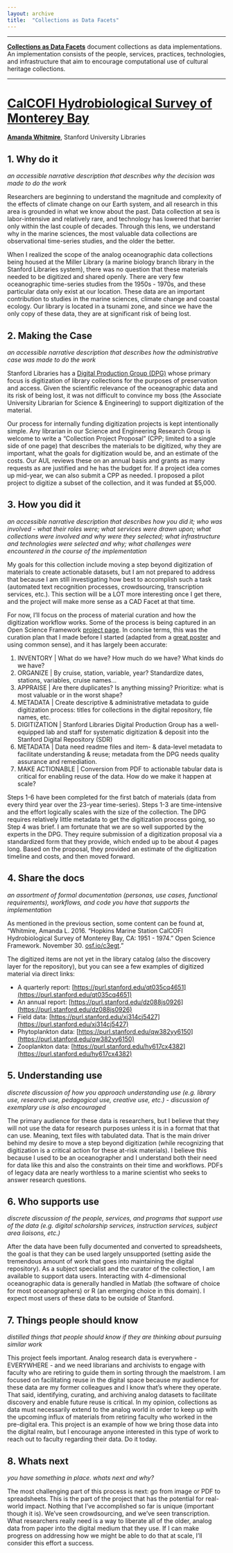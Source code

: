 ```yaml
---
layout: archive
title:  "Collections as Data Facets"
---
```

---

[**Collections as Data Facets**](https://collectionsasdata.github.io/facets/) document collections as data implementations. An implementation consists of the people, services, practices, technologies, and infrastructure that aim to encourage computational use of cultural heritage collections. 

---

# [CalCOFI Hydrobiological Survey of Monterey Bay](https://osf.io/c3egt/)

[**Amanda Whitmire**](https://library.stanford.edu/people/thalassa), Stanford University Libraries

## 1. Why do it

 *an accessible narrative description that describes why the decision was made to do the work*
 
Researchers are beginning to understand the magnitude and complexity of the effects of climate change on our Earth system, and all research in this area is grounded in what we know about the past. Data collection at sea is labor-intensive and relatively rare, and technology has lowered that barrier only within the last couple of decades. Through this lens, we understand why in the marine sciences, the most valuable data collections are observational time-series studies, and the older the better. 

When I realized the scope of the analog oceanographic data collections being housed at the Miller Library (a marine biology branch library in the Stanford Libraries system), there was no question that these materials needed to be digitized and shared openly. There are very few oceanographic time-series studies from the 1950s - 1970s, and these particular data only exist at our location. These data are an important contribution to studies in the marine sciences, climate change and coastal ecology. Our library is located in a tsunami zone, and since we have the only copy of these data, they are at significant risk of being lost. 

## 2. Making the Case 

*an accessible narrative description that describes how the administrative case was made to do the work*

Stanford Libraries has a [Digital Production Group (DPG)](https://library.stanford.edu/research/digitization-services/labs/digital-production-group) whose primary focus is digitization of library collections for the purposes of preservation and access. Given the scientific relevance of the oceanographic data and its risk of being lost, it was not difficult to convince my boss (the Associate University Librarian for Science & Engineering) to support digitization of the material. 

Our process for internally funding digitization projects is kept intentionally simple. Any librarian in our Science and Engineering Research Group is welcome to write a “Collection Project Proposal” (CPP; limited to a single side of one page) that describes the materials to be digitized, why they are important, what the goals for digitization would be, and an estimate of the costs. Our AUL reviews these on an annual basis and grants as many requests as are justified and he has the budget for. If a project idea comes up mid-year, we can also submit a CPP as needed. I proposed a pilot project to digitize a subset of the collection, and it was funded at $5,000.

## 3. How you did it

*an accessible narrative description that describes how you did it; who was involved - what their roles were; what services were drawn upon; what collections were involved and why were they selected; what infrastructure and technologies were selected and why; what challenges were encountered in the course of the implementation*

My goals for this collection include moving a step beyond digitization of materials to create actionable datasets, but I am not prepared to address that because I am still investigating how best to accomplish such a task (automated text recognition processes, crowdsourcing, transcription services, etc.). This section will be a LOT more interesting once I get there, and the project will make more sense as a CAD Facet at that time.

For now, I’ll focus on the process of material curation and how the digitization workflow works. Some of the process is being captured in an Open Science Framework [project page](https://osf.io/c3egt/). In concise terms, this was the curation plan that I made before I started (adapted from a [great poster](https://opensky.ucar.edu/islandora/object/dcerc%3A20/) and using common sense), and it has largely been accurate: 

1. INVENTORY | What do we have? How much do we have? What kinds do we have?
2. ORGANIZE | By cruise, station, variable, year? Standardize dates,  stations, variables,  cruise names...
3. APPRAISE | Are there duplicates? Is anything missing? Prioritize: what is most valuable or in the worst shape?
4. METADATA | Create descriptive & administrative metadata to guide digitization process: titles for collections in the digital repository, file names, etc.
5. DIGITIZATION | Stanford Libraries Digital Production Group has a well-equipped lab and staff for systematic digitization & deposit into the Stanford Digital Repository (SDR)
6. METADATA | Data need readme files and item- & data-level metadata to facilitate understanding & reuse; metadata from the DPG needs quality assurance and remediation. 
7. MAKE ACTIONABLE | Conversion from PDF to actionable tabular data is critical for enabling reuse of the data. How do we make it happen at scale?

Steps 1-6 have been completed for the first batch of materials (data from every third year over the 23-year time-series). Steps 1-3 are time-intensive and the effort logically scales with the size of the collection. The DPG requires relatively little metadata to get the digitization process going, so Step 4 was brief. I am fortunate that we are so well supported by the experts in the DPG. They require submission of a digitization proposal via a standardized form that they provide, which ended up to be about 4 pages long. Based on the proposal, they provided an estimate of the digitization timeline and costs, and then moved forward.   

## 4. Share the docs 

*an assortment of formal documentation (personas, use cases, functional requirements), workflows, and code you have that supports the implementation*

As mentioned in the previous section, some content can be found at, “Whitmire, Amanda L. 2016. “Hopkins Marine Station CalCOFI Hydrobiological Survey of Monterey Bay, CA: 1951 - 1974.” Open Science Framework. November 30. [osf.io/c3egt](https://osf.io/c3egt/).” 

The digitized items are not yet in the library catalog (also the discovery layer for the repository), but you can see a few examples of digitized material via direct links:

* A quarterly report: [https://purl.stanford.edu/qt035cq4651](https://purl.stanford.edu/qt035cq4651)
* An annual report: [https://purl.stanford.edu/dz088js0926](https://purl.stanford.edu/dz088js0926) 
* Field data: [https://purl.stanford.edu/xj314cj5427](https://purl.stanford.edu/xj314cj5427) 
* Phytoplankton data: [https://purl.stanford.edu/qw382yy6150](https://purl.stanford.edu/qw382yy6150) 
* Zooplankton data: [https://purl.stanford.edu/hy617cx4382](https://purl.stanford.edu/hy617cx4382) 

## 5. Understanding use 

*discrete discussion of how you approach understanding use (e.g. library use, research use, pedagogical use, creative use, etc.) - discussion of exemplary use is also encouraged*

The primary audience for these data is researchers, but I believe that they will not use the data for research purposes unless it is in a format that that can use. Meaning, text files with tabulated data. That is the main driver behind my desire to move a step beyond digitization (while recognizing that digitization is a critical action for these at-risk materials). I believe this because I used to be an oceanographer and I understand both their need for data like this and also the constraints on their time and workflows. PDFs of legacy data are nearly worthless to a marine scientist who seeks to answer research questions. 

## 6. Who supports use

*discrete discussion of the people, services, and programs that support use of the data (e.g. digital scholarship services, instruction services, subject area liaisons, etc.)*

After the data have been fully documented and converted to spreadsheets, the goal is that they can be used largely unsupported (setting aside the tremendous amount of work that goes into maintaining the digital repository). As a subject specialist and the curator of the collection, I am available to support data users. Interacting with 4-dimensional oceanographic data is generally handled in Matlab (the software of choice for most oceanographers) or R (an emerging choice in this domain). I expect most users of these data to be outside of Stanford. 

## 7. Things people should know 

*distilled things that people should know if they are thinking about pursuing similar work*

This project feels important. Analog research data is everywhere - EVERYWHERE - and we need librarians and archivists to engage with faculty who are retiring to guide them in sorting through the maelstrom. I am focused on facilitating reuse in the digital space because my audience for these data are my former colleagues and I know that’s where they operate. That said, identifying, curating, and archiving analog datasets to facilitate discovery and enable future reuse is critical. In my opinion, collections as data must necessarily extend to the analog world in order to keep up with the upcoming influx of materials from retiring faculty who worked in the pre-digital era. This project is an example of how we bring those data into the digital realm, but I encourage anyone interested in this type of work to reach out to faculty regarding their data. Do it today.

## 8. Whats next

*you have something in place. whats next and why?* 

The most challenging part of this process is next: go from image or PDF to spreadsheets. This is the part of the project that has the potential for real-world impact. Nothing that I’ve accomplished so far is unique (important though it is). We’ve seen crowdsourcing, and we’ve seen transcription. What researchers really need is a way to liberate all of the older, analog data from paper into the digital medium that they use. If I can make progress on addressing how we might be able to do that at scale, I’ll consider this effort a success. 
